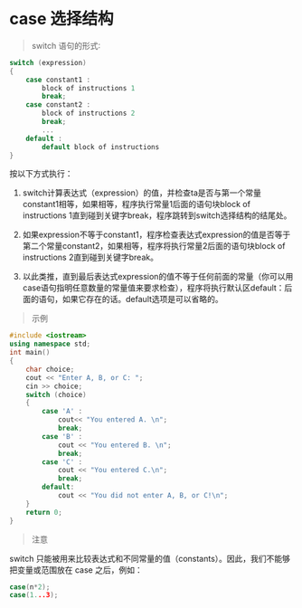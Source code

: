 


&emsp;
# case 选择结构

>switch 语句的形式∶
```c++
switch (expression)
{
    case constant1 :
        block of instructions 1
        break;
    case constant2 :
        block of instructions 2
        break;
        ...    
    default :
        default block of instructions
}
```

按以下方式执行：
1. switch计算表达式（expression）的值，并检查ta是否与第一个常量constant1相等，如果相等，程序执行常量1后面的语句块block of instructions 1直到碰到关键字break，程序跳转到switch选择结构的结尾处。

2. 如果expression不等于constant1，程序检查表达式expression的值是否等于第二个常量constant2，如果相等，程序将执行常量2后面的语句块block of instructions 2直到碰到关键字break。

3. 以此类推，直到最后表达式expression的值不等于任何前面的常量（你可以用case语句指明任意数量的常量值来要求检查），程序将执行默认区default：后面的语句，如果它存在的话。default选项是可以省略的。

>示例
```cpp
#include <iostream>
using namespace std;
int main()
{
    char choice;
    cout << "Enter A, B, or C: ";
    cin >> choice;
    switch (choice)
    {
        case 'A' :
            cout<< "You entered A. \n";
            break;
        case 'B' :
            cout << "You entered B. \n";
            break;
        case 'C' :
            cout << "You entered C.\n";
            break;
        default:
            cout << "You did not enter A, B, or C!\n";
    }
    return 0;
}
```


>注意

switch 只能被用来比较表达式和不同常量的值（constants）。因此，我们不能够把变量或范围放在 case 之后，例如：
```c++
case(n*2);
case(1...3);
```